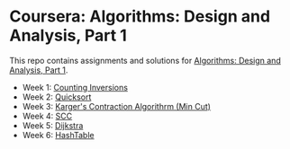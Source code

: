 # Coursera: Algorithms: Design and Analysis, Part 1
This repo contains assignments and solutions for [Algorithms: Design and Analysis, Part 1](https://www.coursera.org/learn/algorithm-design-analysis).
- Week 1: [Counting Inversions](https://github.com/ChongTang/coursera_stanford_algorithm_1/tree/master/week1)
- Week 2: [Quicksort](https://github.com/ChongTang/coursera_stanford_algorithm_1/tree/master/week2)
- Week 3: [Karger's Contraction Algorithrm (Min Cut)](https://github.com/ChongTang/coursera_stanford_algorithm_1/tree/master/week3)
- Week 4: [SCC](https://github.com/ChongTang/coursera_stanford_algorithm_1/tree/master/week4)
- Week 5: [Dijkstra](https://github.com/ChongTang/coursera_stanford_algorithm_1/tree/master/week5)
- Week 6: [HashTable](https://github.com/ChongTang/coursera_stanford_algorithm_1/tree/master/week6)
